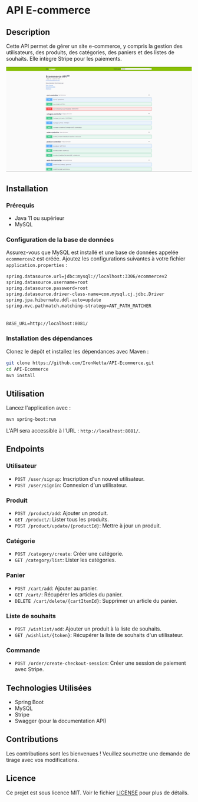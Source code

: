 # API E-commerce

## Description
Cette API permet de gérer un site e-commerce, y compris la gestion des utilisateurs, des produits, des catégories, des paniers et des listes de souhaits. Elle intègre Stripe pour les paiements.

<img src="Sans titre.png" alt="Description de l'image"/>

## Installation

### Prérequis
- Java 11 ou supérieur
- MySQL

### Configuration de la base de données
Assurez-vous que MySQL est installé et une base de données appelée `ecommercev2` est créée. Ajoutez les configurations suivantes à votre fichier `application.properties` :

```properties
spring.datasource.url=jdbc:mysql://localhost:3306/ecommercev2
spring.datasource.username=root
spring.datasource.password=root
spring.datasource.driver-class-name=com.mysql.cj.jdbc.Driver
spring.jpa.hibernate.ddl-auto=update
spring.mvc.pathmatch.matching-strategy=ANT_PATH_MATCHER


BASE_URL=http://localhost:8081/
```

### Installation des dépendances
Clonez le dépôt et installez les dépendances avec Maven :

```bash
git clone https://github.com/IronNetta/API-Ecommerce.git
cd API-Ecommerce
mvn install
```

## Utilisation
Lancez l'application avec :

```bash
mvn spring-boot:run
```

L'API sera accessible à l'URL : `http://localhost:8081/`.


## Endpoints

### Utilisateur
- `POST /user/signup`: Inscription d'un nouvel utilisateur.
- `POST /user/signin`: Connexion d'un utilisateur.

### Produit
- `POST /product/add`: Ajouter un produit.
- `GET /product/`: Lister tous les produits.
- `POST /product/update/{productId}`: Mettre à jour un produit.

### Catégorie
- `POST /category/create`: Créer une catégorie.
- `GET /category/list`: Lister les catégories.

### Panier
- `POST /cart/add`: Ajouter au panier.
- `GET /cart/`: Récupérer les articles du panier.
- `DELETE /cart/delete/{cartItemId}`: Supprimer un article du panier.

### Liste de souhaits
- `POST /wishlist/add`: Ajouter un produit à la liste de souhaits.
- `GET /wishlist/{token}`: Récupérer la liste de souhaits d'un utilisateur.

### Commande
- `POST /order/create-checkout-session`: Créer une session de paiement avec Stripe.

## Technologies Utilisées
- Spring Boot
- MySQL
- Stripe
- Swagger (pour la documentation API)

## Contributions
Les contributions sont les bienvenues ! Veuillez soumettre une demande de tirage avec vos modifications.

## Licence

Ce projet est sous licence MIT. Voir le fichier [LICENSE](LICENSE) pour plus de détails.
